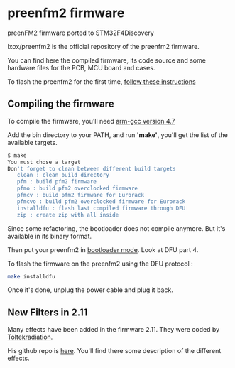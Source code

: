 # preenfm2 firmware

preenFM2 firmware
ported to STM32F4Discovery

Ixox/preenfm2 is the official repository of the preenfm2 firmware.

You can find here the compiled firmware, its code source and some hardware files for the PCB, MCU board and cases.

To flash the preenfm2 for the first time, [follow these instructions](https://github.com/Ixox/preenfm2/tree/master/flash)


## Compiling the firmware

To compile the firmware, you'll need [arm-gcc version 4.7](https://launchpad.net/gcc-arm-embedded/+milestone/4.7-2014-q2-update)

Add the bin directory to your PATH, and run **'make'**, you'll get the list of the available targets.

```bash
$ make
You must chose a target 
Don't forget to clean between different build targets
   clean : clean build directory
   pfm : build pfm2 firmware
   pfmo : build pfm2 overclocked firmware
   pfmcv : build pfm2 firmware for Eurorack 
   pfmcvo : build pfm2 overclocked firmware for Eurorack
   installdfu : flash last compiled firmware through DFU
   zip : create zip with all inside
```
Since some refactoring, the bootloader does not compile anymore. But it's available in its binary format.

Then put your preenfm2 in [bootloader mode](http://ixox.fr/preenfm2/manual/upgrade-firmware/). Look at DFU part 4.

To flash the firmware on the preenfm2 using the DFU protocol :

```bash
make installdfu
```

Once it's done, unplug the power cable and plug it back.

## New Filters in 2.11

Many effects have been added in the firmware 2.11. They were coded by [Toltekradiation](http://ixox.fr/forum/index.php?topic=69544.0).

His github repo is [here](https://github.com/pvig/preenfm2). You'll find there some description of the different effects.
